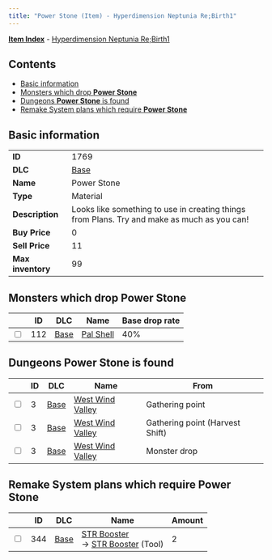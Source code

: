 ```yaml
---
title: "Power Stone (Item) - Hyperdimension Neptunia Re;Birth1"
---
```


[**Item Index**](/neptunia/rb1/item/index.html) - [Hyperdimension Neptunia Re;Birth1](/neptunia/rb1)

## Contents

- [Basic information](#basic-information)
- [Monsters which drop **Power Stone**](#monsters-which-drop-power-stone)
- [Dungeons **Power Stone** is found](#dungeons-power-stone-is-found)
- [Remake System plans which require **Power Stone**](#remake-system-plans-which-require-power-stone)

## Basic information

|   |   |
| -- | -- |
| **ID** | 1769 |
| **DLC** | [Base](/neptunia/rb1/dlc/1-base.html) |
| **Name** | Power Stone |
| **Type** | Material |
| **Description** | Looks like something to use in creating things from Plans. Try and make as much as you can! |
| **Buy Price** | 0 |
| **Sell Price** | 11 |
| **Max inventory** | 99 |

## Monsters which drop **Power Stone**

|    | ID | DLC | Name | Base drop rate |
| -- | -- | --- | ---- | -------------- |
| <input type="checkbox" id="rb1-monster-1-112" class="trackbox" /> | 112 | [Base](/neptunia/rb1/dlc/1-base.html) | [Pal Shell](/neptunia/rb1/monster/1-112-pal-shell.html) | 40% |

## Dungeons **Power Stone** is found

|    | ID | DLC | Name | From |
| -- | -- | --- | ---- | ---- |
| <input type="checkbox" id="rb1-dungeon-1-3" class="trackbox" /> | 3 | [Base](/neptunia/rb1/dlc/1-base.html) | [West Wind Valley](/neptunia/rb1/dungeon/1-3-west-wind-valley.html) | Gathering point |
| <input type="checkbox" id="rb1-dungeon-1-3" class="trackbox" /> | 3 | [Base](/neptunia/rb1/dlc/1-base.html) | [West Wind Valley](/neptunia/rb1/dungeon/1-3-west-wind-valley.html) | Gathering point (Harvest Shift) |
| <input type="checkbox" id="rb1-dungeon-1-3" class="trackbox" /> | 3 | [Base](/neptunia/rb1/dlc/1-base.html) | [West Wind Valley](/neptunia/rb1/dungeon/1-3-west-wind-valley.html) | Monster drop |

## Remake System plans which require **Power Stone**

|    | ID | DLC | Name | Amount |
| -- | -- | --- | ---- | ------ |
| <input type="checkbox" id="rb1-remake-1-344" class="trackbox" /> | 344 | [Base](/neptunia/rb1/dlc/1-base.html) | [STR Booster](/neptunia/rb1/remake/1-344-str-booster.html)<br />→ [STR Booster](/neptunia/rb1/item/1-37-str-booster.html) (Tool) | 2 |
